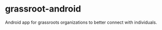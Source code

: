 grassroot-android
=================

Android app for grassroots organizations to better connect with individuals.
